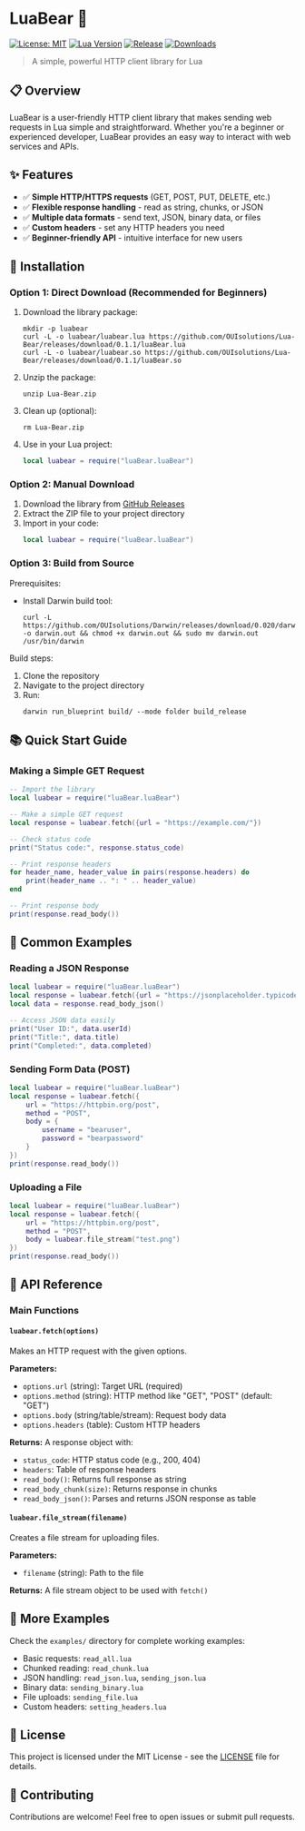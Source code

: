 # LuaBear 🐻

[![License: MIT](https://img.shields.io/badge/License-MIT-yellow.svg)](https://opensource.org/licenses/MIT)
[![Lua Version](https://img.shields.io/badge/Lua-5.1%2B-blue.svg)](https://www.lua.org/)
[![Release](https://img.shields.io/github/v/release/OUIsolutions/Lua-Bear)](https://github.com/OUIsolutions/Lua-Bear/releases)
[![Downloads](https://img.shields.io/github/downloads/OUIsolutions/Lua-Bear/total)](https://github.com/OUIsolutions/Lua-Bear/releases)

> A simple, powerful HTTP client library for Lua

## 📋 Overview

LuaBear is a user-friendly HTTP client library that makes sending web requests in Lua simple and straightforward. Whether you're a beginner or experienced developer, LuaBear provides an easy way to interact with web services and APIs.

## ✨ Features

- ✅ **Simple HTTP/HTTPS requests** (GET, POST, PUT, DELETE, etc.)
- ✅ **Flexible response handling** - read as string, chunks, or JSON
- ✅ **Multiple data formats** - send text, JSON, binary data, or files
- ✅ **Custom headers** - set any HTTP headers you need
- ✅ **Beginner-friendly API** - intuitive interface for new users

## 🚀 Installation

### Option 1: Direct Download (Recommended for Beginners)

1. Download the library package:
   ```
   mkdir -p luabear
   curl -L -o luabear/luabear.lua https://github.com/OUIsolutions/Lua-Bear/releases/download/0.1.1/luaBear.lua
   curl -L -o luabear/luabear.so https://github.com/OUIsolutions/Lua-Bear/releases/download/0.1.1/luaBear.so
   ```

2. Unzip the package:
   ```
   unzip Lua-Bear.zip
   ```

3. Clean up (optional):
   ```
   rm Lua-Bear.zip
   ```

4. Use in your Lua project:
   ```lua
   local luabear = require("luaBear.luaBear")
   ```

### Option 2: Manual Download

1. Download the library from [GitHub Releases](https://github.com/OUIsolutions/Lua-Bear/releases/download/0.1.0/luaBear.zip)
2. Extract the ZIP file to your project directory
3. Import in your code:
   ```lua
   local luabear = require("luaBear.luaBear")
   ```

### Option 3: Build from Source

Prerequisites:
- Install Darwin build tool:
  ```
  curl -L https://github.com/OUIsolutions/Darwin/releases/download/0.020/darwin.out -o darwin.out && chmod +x darwin.out && sudo mv darwin.out /usr/bin/darwin
  ```

Build steps:
1. Clone the repository
2. Navigate to the project directory
3. Run:
   ```
   darwin run_blueprint build/ --mode folder build_release
   ```

## 📚 Quick Start Guide

### Making a Simple GET Request

```lua
-- Import the library
local luabear = require("luaBear.luaBear")

-- Make a simple GET request
local response = luabear.fetch({url = "https://example.com/"})

-- Check status code
print("Status code:", response.status_code)

-- Print response headers
for header_name, header_value in pairs(response.headers) do
    print(header_name .. ": " .. header_value)
end

-- Print response body
print(response.read_body())
```

## 📖 Common Examples

### Reading a JSON Response

```lua
local luabear = require("luaBear.luaBear")
local response = luabear.fetch({url = "https://jsonplaceholder.typicode.com/todos/1"})
local data = response.read_body_json()

-- Access JSON data easily
print("User ID:", data.userId)
print("Title:", data.title)
print("Completed:", data.completed)
```

### Sending Form Data (POST)

```lua
local luabear = require("luaBear.luaBear")
local response = luabear.fetch({
    url = "https://httpbin.org/post",
    method = "POST",
    body = {
        username = "bearuser",
        password = "bearpassword"
    }
})
print(response.read_body())
```

### Uploading a File

```lua
local luabear = require("luaBear.luaBear")
local response = luabear.fetch({
    url = "https://httpbin.org/post",
    method = "POST",
    body = luabear.file_stream("test.png")
})
print(response.read_body())
```

## 📝 API Reference

### Main Functions

#### `luabear.fetch(options)`
Makes an HTTP request with the given options.

**Parameters:**
- `options.url` (string): Target URL (required)
- `options.method` (string): HTTP method like "GET", "POST" (default: "GET")
- `options.body` (string/table/stream): Request body data
- `options.headers` (table): Custom HTTP headers

**Returns:**
A response object with:
- `status_code`: HTTP status code (e.g., 200, 404)
- `headers`: Table of response headers
- `read_body()`: Returns full response as string
- `read_body_chunk(size)`: Returns response in chunks
- `read_body_json()`: Parses and returns JSON response as table

#### `luabear.file_stream(filename)`
Creates a file stream for uploading files.

**Parameters:**
- `filename` (string): Path to the file

**Returns:**
A file stream object to be used with `fetch()`

## 🧪 More Examples

Check the `examples/` directory for complete working examples:
- Basic requests: `read_all.lua`
- Chunked reading: `read_chunk.lua`
- JSON handling: `read_json.lua`, `sending_json.lua`
- Binary data: `sending_binary.lua`
- File uploads: `sending_file.lua`
- Custom headers: `setting_headers.lua`

## 📄 License

This project is licensed under the MIT License - see the [LICENSE](/LICENSE) file for details.

## 🤝 Contributing

Contributions are welcome! Feel free to open issues or submit pull requests.
